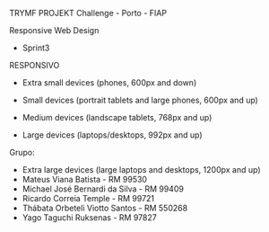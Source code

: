 TRYMF PROJEKT
Challenge - Porto - FIAP

Responsive Web Design
 - Sprint3

RESPONSIVO
 - Extra small devices (phones, 600px and down)
 
 - Small devices (portrait tablets and large phones, 600px and up)
 
 - Medium devices (landscape tablets, 768px and up)
 
 - Large devices (laptops/desktops, 992px and up)
   
Grupo: 

 - Extra large devices (large laptops and desktops, 1200px and up)
 - Mateus Viana Batista - RM 99530
 - Michael José Bernardi da Silva - RM 99409
 - Ricardo Correia Temple - RM 99721
 - Thábata Orbeteli Viotto Santos - RM 550268
 - Yago Taguchi Ruksenas - RM 97827
